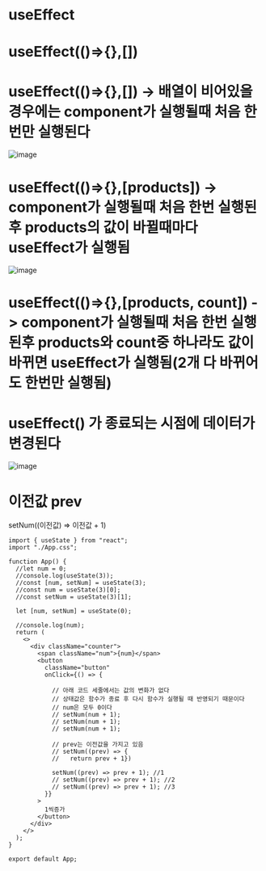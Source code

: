 
# useEffect

# useEffect(()=>{},[])

# useEffect(()=>{},[]) -> 배열이 비어있을 경우에는 component가 실행될때 처음 한번만 실행된다
![image](https://github.com/understanding963852/604react/assets/60366769/e3ba505a-5e99-4c32-9b6d-998ec2576f67)

# useEffect(()=>{},[products]) -> component가 실행될때 처음 한번 실행된후 products의 값이 바뀔때마다 useEffect가 실행됨
![image](https://github.com/understanding963852/604react/assets/60366769/15d3e6c0-7b11-4745-93b9-7be7e714feff)


# useEffect(()=>{},[products, count]) -> component가 실행될때 처음 한번 실행된후 products와 count중 하나라도 값이 바뀌면 useEffect가 실행됨(2개 다 바뀌어도 한번만 실행됨)

# useEffect() 가 종료되는 시점에 데이터가 변경된다
![image](https://github.com/understanding963852/604react/assets/60366769/29163d0c-a805-4715-8d8b-b635de51d818)


# 이전값 prev

setNum((이전값) => 이전값 + 1)

```
import { useState } from "react";
import "./App.css";

function App() {
  //let num = 0;
  //console.log(useState(3));
  //const [num, setNum] = useState(3);
  //const num = useState(3)[0];
  //const setNum = useState(3)[1];

  let [num, setNum] = useState(0);

  //console.log(num);
  return (
    <>
      <div className="counter">
        <span className="num">{num}</span>
        <button
          className="button"
          onClick={() => {

            // 아래 코드 세줄에서는 값의 변화가 없다
            // 상태값은 함수가 종료 후 다시 함수가 실행될 때 반영되기 때문이다
            // num은 모두 0이다
            // setNum(num + 1);
            // setNum(num + 1);
            // setNum(num + 1);

            // prev는 이전값을 가지고 있음
            // setNum((prev) => {
            //   return prev + 1})

            setNum((prev) => prev + 1); //1
            // setNum((prev) => prev + 1); //2
            // setNum((prev) => prev + 1); //3
          }}
        >
          1씩증가
        </button>
      </div>
    </>
  );
}

export default App;
```
